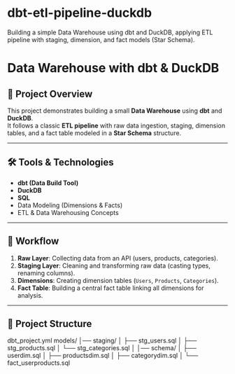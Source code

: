 # dbt-etl-pipeline-duckdb
Building a simple Data Warehouse using dbt and DuckDB, applying ETL pipeline with staging, dimension, and fact models (Star Schema).
# Data Warehouse with dbt & DuckDB

## 📌 Project Overview
This project demonstrates building a small **Data Warehouse** using **dbt** and **DuckDB**.  
It follows a classic **ETL pipeline** with raw data ingestion, staging, dimension tables, and a fact table modeled in a **Star Schema** structure.

---

## 🛠 Tools & Technologies
- **dbt (Data Build Tool)**
- **DuckDB**
- **SQL**
- Data Modeling (Dimensions & Facts)
- ETL & Data Warehousing Concepts

---

## 🔄 Workflow
1. **Raw Layer**: Collecting data from an API (users, products, categories).  
2. **Staging Layer**: Cleaning and transforming raw data (casting types, renaming columns).  
3. **Dimensions**: Creating dimension tables (`Users`, `Products`, `Categories`).  
4. **Fact Table**: Building a central fact table linking all dimensions for analysis.  

---

## 📂 Project Structure
dbt_project.yml
models/
│── staging/
│ ├── stg_users.sql
│ ├── stg_products.sql
│ └── stg_categories.sql
│
│── schema/
│ ├── userdim.sql
│ ├── productsdim.sql
│ ├── categorydim.sql
│ └── fact_userproducts.sql

